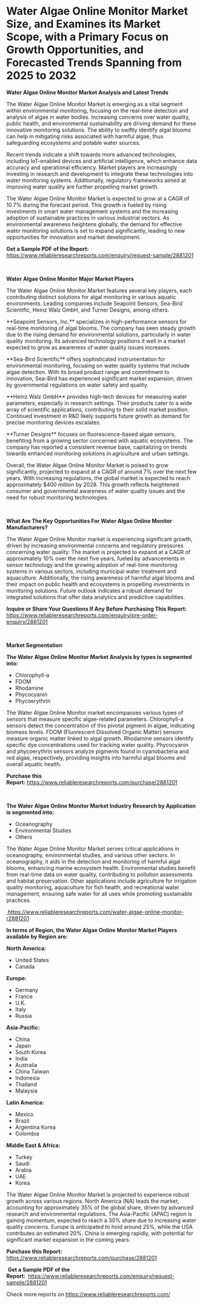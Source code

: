 <p><h1>Water Algae Online Monitor Market Size, and Examines its Market Scope, with a Primary Focus on Growth Opportunities, and Forecasted Trends Spanning from 2025 to 2032</h1></p><p><strong>Water Algae Online Monitor Market Analysis and Latest Trends</strong></p>
<p><p>The Water Algae Online Monitor Market is emerging as a vital segment within environmental monitoring, focusing on the real-time detection and analysis of algae in water bodies. Increasing concerns over water quality, public health, and environmental sustainability are driving demand for these innovative monitoring solutions. The ability to swiftly identify algal blooms can help in mitigating risks associated with harmful algae, thus safeguarding ecosystems and potable water sources.</p><p>Recent trends indicate a shift towards more advanced technologies, including IoT-enabled devices and artificial intelligence, which enhance data accuracy and operational efficiency. Market players are increasingly investing in research and development to integrate these technologies into water monitoring systems. Additionally, regulatory frameworks aimed at improving water quality are further propelling market growth.</p><p>The Water Algae Online Monitor Market is expected to grow at a CAGR of 10.7% during the forecast period. This growth is fueled by rising investments in smart water management systems and the increasing adoption of sustainable practices in various industrial sectors. As environmental awareness heightens globally, the demand for effective water monitoring solutions is set to expand significantly, leading to new opportunities for innovation and market development.</p></p>
<p><strong>Get a Sample PDF of the Report:&nbsp;</strong> <a href="https://www.reliableresearchreports.com/enquiry/request-sample/2881201?utm_campaign=3124&utm_medium=2&utm_source=Github&utm_content=ia&utm_term=12032025&utm_id=water-algae-online-monitor">https://www.reliableresearchreports.com/enquiry/request-sample/2881201</a></p>
<p>&nbsp;</p>
<p><strong>Water Algae Online Monitor Major Market Players</strong></p>
<p><p>The Water Algae Online Monitor Market features several key players, each contributing distinct solutions for algal monitoring in various aquatic environments. Leading companies include Seapoint Sensors, Sea-Bird Scientific, Heinz Walz GmbH, and Turner Designs, among others.</p><p>**Seapoint Sensors, Inc.** specializes in high-performance sensors for real-time monitoring of algal blooms. The company has seen steady growth due to the rising demand for environmental solutions, particularly in water quality monitoring. Its advanced technology positions it well in a market expected to grow as awareness of water quality issues increases.</p><p>**Sea-Bird Scientific** offers sophisticated instrumentation for environmental monitoring, focusing on water quality systems that include algae detection. With its broad product range and commitment to innovation, Sea-Bird has experienced significant market expansion, driven by governmental regulations on water safety and quality.</p><p>**Heinz Walz GmbH** provides high-tech devices for measuring water parameters, especially in research settings. Their products cater to a wide array of scientific applications, contributing to their solid market position. Continued investment in R&D likely supports future growth as demand for precise monitoring devices escalates.</p><p>**Turner Designs** focuses on fluorescence-based algae sensors, benefiting from a growing sector concerned with aquatic ecosystems. The company has reported a consistent revenue base, capitalizing on trends towards enhanced monitoring solutions in agriculture and urban settings.</p><p>Overall, the Water Algae Online Monitor Market is poised to grow significantly, projected to expand at a CAGR of around 7% over the next few years. With increasing regulations, the global market is expected to reach approximately $400 million by 2028. This growth reflects heightened consumer and governmental awareness of water quality issues and the need for robust monitoring technologies.</p></p>
<p>&nbsp;</p>
<p><strong>What Are The Key Opportunities For Water Algae Online Monitor Manufacturers?</strong></p>
<p><p>The Water Algae Online Monitor market is experiencing significant growth, driven by increasing environmental concerns and regulatory pressures concerning water quality. The market is projected to expand at a CAGR of approximately 10% over the next five years, fueled by advancements in sensor technology and the growing adoption of real-time monitoring systems in various sectors, including municipal water treatment and aquaculture. Additionally, the rising awareness of harmful algal blooms and their impact on public health and ecosystems is propelling investments in monitoring solutions. Future outlook indicates a robust demand for integrated solutions that offer data analytics and predictive capabilities.</p></p>
<p><strong>Inquire or Share Your Questions If Any Before Purchasing This Report:</strong> <a href="https://www.reliableresearchreports.com/enquiry/pre-order-enquiry/2881201?utm_campaign=3124&utm_medium=2&utm_source=Github&utm_content=ia&utm_term=12032025&utm_id=water-algae-online-monitor">https://www.reliableresearchreports.com/enquiry/pre-order-enquiry/2881201</a></p>
<p>&nbsp;</p>
<p><strong>Market Segmentation</strong></p>
<p><strong>The Water Algae Online Monitor Market Analysis by types is segmented into:</strong></p>
<p><ul><li>Chlorophyll-a</li><li>FDOM</li><li>Rhodamine</li><li>Phycocyanin</li><li>Phycoerythrin</li></ul></p>
<p><p>The Water Algae Online Monitor market encompasses various types of sensors that measure specific algae-related parameters. Chlorophyll-a sensors detect the concentration of this pivotal pigment in algae, indicating biomass levels. FDOM (Fluorescent Dissolved Organic Matter) sensors measure organic matter linked to algal growth. Rhodamine sensors identify specific dye concentrations used for tracking water quality. Phycocyanin and phycoerythrin sensors analyze pigments found in cyanobacteria and red algae, respectively, providing insights into harmful algal blooms and overall aquatic health.</p></p>
<p><strong>Purchase this Report:&nbsp;</strong><a href="https://www.reliableresearchreports.com/purchase/2881201?utm_campaign=3124&utm_medium=2&utm_source=Github&utm_content=ia&utm_term=12032025&utm_id=water-algae-online-monitor">https://www.reliableresearchreports.com/purchase/2881201</a></p>
<p>&nbsp;</p>
<p><strong>The Water Algae Online Monitor Market Industry Research by Application is segmented into:</strong></p>
<p><ul><li>Oceanography</li><li>Environmental Studies</li><li>Others</li></ul></p>
<p><p>The Water Algae Online Monitor Market serves critical applications in oceanography, environmental studies, and various other sectors. In oceanography, it aids in the detection and monitoring of harmful algal blooms, enhancing marine ecosystem health. Environmental studies benefit from real-time data on water quality, contributing to pollution assessments and habitat preservation. Other applications include agriculture for irrigation quality monitoring, aquaculture for fish health, and recreational water management, ensuring safe water for all uses while promoting sustainable practices.</p></p>
<p><a href="https://www.reliableresearchreports.com/water-algae-online-monitor-r2881201?utm_campaign=3124&utm_medium=2&utm_source=Github&utm_content=ia&utm_term=12032025&utm_id=water-algae-online-monitor">&nbsp;https://www.reliableresearchreports.com/water-algae-online-monitor-r2881201</a></p>
<p><strong>In terms of Region, the Water Algae Online Monitor Market Players available by Region are:</strong></p>
<p>
    <p> <strong> North America: </strong>
        <ul>
            <li>United States</li>
            <li>Canada</li>
        </ul>
        </p> 
    <p> <strong> Europe: </strong>
        <ul>
            <li>Germany</li>
            <li>France</li>
            <li>U.K.</li>
            <li>Italy</li>
            <li>Russia</li>
        </ul>
        </p> 
    <p> <strong> Asia-Pacific: </strong>
        <ul>
            <li>China</li>
            <li>Japan</li>
            <li>South Korea</li>
            <li>India</li>
            <li>Australia</li>
            <li>China Taiwan</li>
            <li>Indonesia</li>
            <li>Thailand</li>
            <li>Malaysia</li>
        </ul>
        </p> 
    <p> <strong> Latin America: </strong>
        <ul>
            <li>Mexico</li>
            <li>Brazil</li>
            <li>Argentina Korea</li>
            <li>Colombia</li>
        </ul>
        </p> 
    <p> <strong> Middle East & Africa: </strong>
        <ul>
            <li>Turkey</li>
            <li>Saudi</li>
            <li>Arabia</li>
            <li>UAE</li>
            <li>Korea</li>
        </ul>
    </p>
    </p>
<p><p>The Water Algae Online Monitor Market is projected to experience robust growth across various regions. North America (NA) leads the market, accounting for approximately 35% of the global share, driven by advanced research and environmental regulations. The Asia-Pacific (APAC) region is gaining momentum, expected to reach a 30% share due to increasing water quality concerns. Europe is anticipated to hold around 25%, while the USA contributes an estimated 20%. China is emerging rapidly, with potential for significant market expansion in the coming years.</p></p>
<p><strong>Purchase this Report: </strong><a href="https://www.reliableresearchreports.com/purchase/2881201?utm_campaign=3124&utm_medium=2&utm_source=Github&utm_content=ia&utm_term=12032025&utm_id=water-algae-online-monitor">https://www.reliableresearchreports.com/purchase/2881201</a></p>
<p>&nbsp;<strong>Get a Sample PDF of the Report:&nbsp;&nbsp;</strong><a href="https://www.reliableresearchreports.com/enquiry/request-sample/2881201?utm_campaign=3124&utm_medium=2&utm_source=Github&utm_content=ia&utm_term=12032025&utm_id=water-algae-online-monitor">https://www.reliableresearchreports.com/enquiry/request-sample/2881201</a></p>
<p><strong></strong></p>
<p>Check more reports on <a href="https://www.reliableresearchreports.com/?utm_campaign=3124&utm_medium=2&utm_source=Github&utm_content=ia&utm_term=12032025&utm_id=water-algae-online-monitor">https://www.reliableresearchreports.com/</a></p>